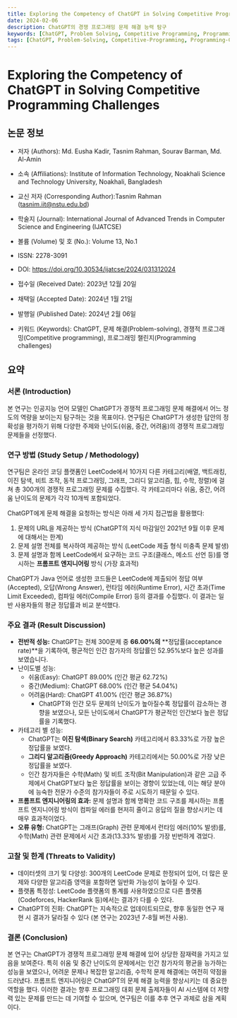 ```yaml
---
title: Exploring the Competency of ChatGPT in Solving Competitive Programming Challenges
date: 2024-02-06
description: ChatGPT의 경쟁 프로그래밍 문제 해결 능력 탐구
keywords: [ChatGPT, Problem Solving, Competitive Programming, Programming challenges, Large Language Models]
tags: [ChatGPT, Problem-Solving, Competitive-Programming, Programming-Challenges, Large-Language-Models]
---
```


# Exploring the Competency of ChatGPT in Solving Competitive Programming Challenges

## 논문 정보

-   저자 (Authors): Md. Eusha Kadir, Tasnim Rahman, Sourav Barman, Md. Al-Amin
-   소속 (Affiliations): Institute of Information Technology, Noakhali Science and Technology University, Noakhali, Bangladesh
-   교신 저자 (Corresponding Author):Tasnim Rahman (tasnim.iit@nstu.edu.bd)
-   학술지 (Journal): International Journal of Advanced Trends in Computer Science and Engineering (IJATCSE)

-   볼륨 (Volume) 및 호 (No.): Volume 13, No.1

-   ISSN: 2278-3091

-   DOI: https://doi.org/10.30534/ijatcse/2024/031312024

-   접수일 (Received Date): 2023년 12월 20일

-   채택일 (Accepted Date): 2024년 1월 21일

-   발행일 (Published Date): 2024년 2월 06일

-   키워드 (Keywords): ChatGPT, 문제 해결(Problem-solving), 경쟁적 프로그래밍(Competitive programming), 프로그래밍 챌린지(Programming challenges)

<!-- truncate -->

## 요약

### 서론 (Introduction)

본 연구는 인공지능 언어 모델인 ChatGPT가 경쟁적 프로그래밍 문제 해결에서 어느 정도의 역량을 보이는지 탐구하는 것을 목표이다.
연구팀은 ChatGPT가 생성한 답안의 정확성을 평가하기 위해 다양한 주제와 난이도(쉬움, 중간, 어려움)의 경쟁적 프로그래밍 문제들을 선정했다.

### 연구 방법 (Study Setup / Methodology)

연구팀은 온라인 코딩 플랫폼인 LeetCode에서 10가지 다른 카테고리(배열, 백트래킹, 이진 탐색, 비트 조작, 동적 프로그래밍, 그래프, 그리디 알고리즘, 힙, 수학, 정렬)에 걸쳐 총 300개의 경쟁적 프로그래밍 문제를 수집했다.
각 카테고리마다 쉬움, 중간, 어려움 난이도의 문제가 각각 10개씩 포함되었다.

ChatGPT에게 문제 해결을 요청하는 방식은 아래 세 가지 접근법을 활용했다:

1.  문제의 URL을 제공하는 방식 (ChatGPT의 지식 마감일인 2021년 9월 이후 문제에 대해서는 한계)
2.  문제 설명 전체를 복사하여 제공하는 방식 (LeetCode 제출 형식 미충족 문제 발생)
3.  문제 설명과 함께 LeetCode에서 요구하는 코드 구조(클래스, 메소드 선언 등)를 명시하는 **프롬프트 엔지니어링** 방식 (가장 효과적)

ChatGPT가 Java 언어로 생성한 코드들은 LeetCode에 제출되어 정답 여부(Accepted), 오답(Wrong Answer), 런타임 에러(Runtime Error), 시간 초과(Time Limit Exceeded), 컴파일 에러(Compile Error) 등의 결과를 수집했다.
이 결과는 일반 사용자들의 평균 정답률과 비교 분석했다.

### 주요 결과 (Result Discussion)

-   **전반적 성능:** ChatGPT는 전체 300문제 중 **66.00%의** **정답률(acceptance rate)**을 기록하여, 평균적인 인간 참가자의 정답률인 52.95%보다 높은 성과를 보였습니다.
-   난이도별 성능:
    -   쉬움(Easy): ChatGPT 89.00% (인간 평균 62.72%)
    -   중간(Medium): ChatGPT 68.00% (인간 평균 54.04%)
    -   어려움(Hard): ChatGPT 41.00% (인간 평균 36.87%)
        -   ChatGPT와 인간 모두 문제의 난이도가 높아질수록 정답률이 감소하는 경향을 보였으나, 모든 난이도에서 ChatGPT가 평균적인 인간보다 높은 정답률을 기록했다.
-   카테고리 별 성능:
    -   ChatGPT는 **이진 탐색(Binary Search)** 카테고리에서 83.33%로 가장 높은 정답률을 보였다.
    -   **그리디 알고리즘(Greedy Approach)** 카테고리에서는 50.00%로 가장 낮은 정답률을 보였다.
    -   인간 참가자들은 수학(Math) 및 비트 조작(Bit Manipulation)과 같은 고급 주제에서 ChatGPT보다 높은 정답률을 보이는 경향이 있었는데, 이는 해당 분야에 능숙한 전문가 수준의 참가자들이 주로 시도하기 때문일 수 있다.
-   **프롬프트 엔지니어링의 효과:** 문제 설명과 함께 명확한 코드 구조를 제시하는 프롬프트 엔지니어링 방식이 컴파일 에러를 현저히 줄이고 응답의 질을 향상시키는 데 매우 효과적이었다.
-   **오류 유형:** ChatGPT는 그래프(Graph) 관련 문제에서 런타임 에러(10% 발생)를, 수학(Math) 관련 문제에서 시간 초과(13.33% 발생)를 가장 빈번하게 겪었다.

### 고찰 및 한계 (Threats to Validity)

-   데이터셋의 크기 및 다양성: 300개의 LeetCode 문제로 한정되어 있어, 더 많은 문제와 다양한 알고리즘 영역을 포함하면 일반화 가능성이 높아질 수 있다.
-   플랫폼 특정성: LeetCode 플랫폼의 통계를 사용하였으므로 다른 플랫폼(Codeforces, HackerRank 등)에서는 결과가 다를 수 있다.
-   ChatGPT의 진화: ChatGPT는 지속적으로 업데이트되므로, 향후 동일한 연구 재현 시 결과가 달라질 수 있다 (본 연구는 2023년 7-8월 버전 사용).

### 결론 (Conclusion)

본 연구는 ChatGPT가 경쟁적 프로그래밍 문제 해결에 있어 상당한 잠재력을 가지고 있음을 보여준다.
특히 쉬움 및 중간 난이도의 문제에서는 인간 참가자의 평균을 능가하는 성능을 보였으나, 어려운 문제나 복잡한 알고리즘, 수학적 문제 해결에는 여전히 약점을 드러냈다.
프롬프트 엔지니어링은 ChatGPT의 문제 해결 능력을 향상시키는 데 중요한 역할을 했다.
이러한 결과는 향후 프로그래밍 대회 문제 출제자들이 AI 시스템에 더 저항력 있는 문제를 만드는 데 기여할 수 있으며, 연구팀은 이를 추후 연구 과제로 삼을 계획이다.